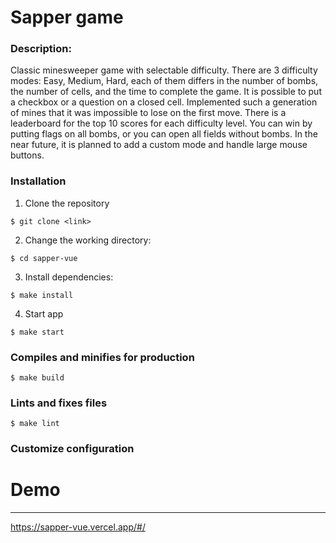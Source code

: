 # Sapper game

### Description:

Classic minesweeper game with selectable difficulty. There are 3 difficulty modes: Easy, Medium, Hard, each of them differs in the number of bombs, the number of cells, and the time to complete the game. It is possible to put a checkbox or a question on a closed cell. Implemented such a generation of mines that it was impossible to lose on the first move. There is a leaderboard for the top 10 scores for each difficulty level. You can win by putting flags on all bombs, or you can open all fields without bombs. In the near future, it is planned to add a custom mode and handle large mouse buttons.

### Installation

1. Clone the repository

```
$ git clone <link>
```

2. Change the working directory:

```
$ cd sapper-vue
```

3. Install dependencies:

```
$ make install
```

4. Start app

```
$ make start
```

### Compiles and minifies for production

```
$ make build
```

### Lints and fixes files

```
$ make lint
```

### Customize configuration

# Demo

---
https://sapper-vue.vercel.app/#/
